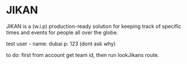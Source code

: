 # JIKAN
JIKAN is a (w.i.p) production-ready solution for keeping track of specific times and events for people all over the globe.

test user - name: dubai p: 123 (dont ask why)


to do: first from account get team id, then run  lookJikans route.